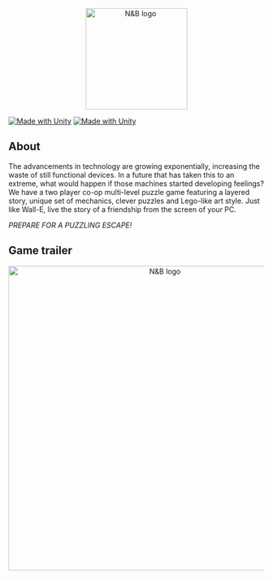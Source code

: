 <p align="center">
  <img style="width:200px" src="https://i.imgur.com/cplkedr.png?raw=true" alt="N&B logo"/>
</p>

[![Made with Unity](https://img.shields.io/badge/Made%20with-Unity-57b9d3.svg?style=flat&logo=unity)](https://unity3d.com)
[![Made with Unity](https://img.shields.io/badge/Trailer-Youtube-red)](https://www.youtube.com/watch?v=5Y52tkRJ7Ws)


## About

The advancements in technology are growing exponentially, increasing the waste of still functional devices. In a future that has taken this to an extreme, what would happen if those machines started developing feelings? We have a two player co-op multi-level puzzle game featuring a layered story, unique set of mechanics, clever puzzles and Lego-like art style. Just like Wall-E, live the story of a friendship from the screen of your PC.

*PREPARE FOR A PUZZLING ESCAPE!*

## Game trailer

<p align="center">
  <a href="https://www.youtube.com/watch?v=5Y52tkRJ7Ws"><img style="width:600px" src="https://i.imgur.com/r6KulFc.png?raw=true" alt="N&B logo"/></a>
</p>



